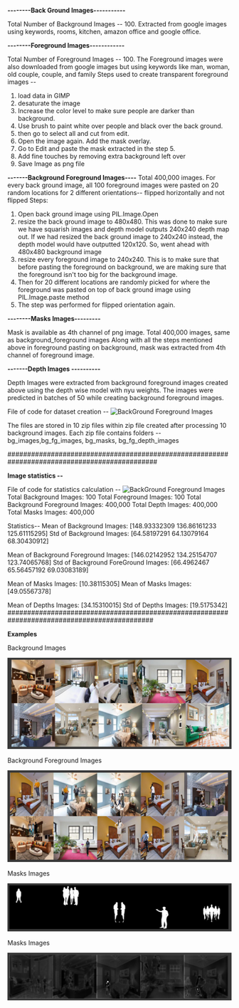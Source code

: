 **--------Back Ground Images-----------**


Total Number of Background Images -- 100. Extracted from google images using keywords, rooms, kitchen, amazon office and google office. 

**--------Foreground Images------------**


Total Number of Foreground Images -- 100. The Foreground images were also downloaded from google images but using keywords like man, woman, old couple, couple, and family
Steps used to create transparent foreground images --  
1. load data in GIMP 
2. desaturate the image 
3. Increase the color level to make sure people are darker than background.
4. Use brush to paint white over people and black over the back ground. 
5. then go to select all and cut from edit. 
6. Open the image again. Add the mask overlay. 
7. Go to Edit and paste the mask extracted in the step 5. 
8. Add fine touches by removing extra background left over 
9. Save Image as png file

**-------Background Foreground Images----**
Total 400,000 images. For every back ground image, all 100 foreground images were pasted on 20 random locations for 2 different orientations-- flipped horizontally and not flipped
Steps:
1. Open back ground image using PIL.Image.Open
2. resize the back ground image to 480x480. This was done to make sure we have squarish images and depth model outputs 240x240 depth map out.
If we had resized the back ground image to 240x240 instead, the depth model would have outputted 120x120. So, went ahead with 480x480 background image 
3. resize every foreground image to 240x240. This is to make sure that before pasting the foreground on background, we are making sure that the 
foreground isn't too big for the background image. 
4. Then for 20 different locations are randomly picked for where the foreground was pasted on top of back ground image using PIL.Image.paste method 
5. The step was performed for flipped orientation again.

**--------Masks Images---------**


Mask is available as 4th channel of png image. 
Total 400,000 images, same as background_foreground images
Along with all the steps mentioned above in foreground pasting on background, mask was extracted from 4th channel of foreground image.

**-------Depth Images ----------**


Depth Images were extracted from background foreground images created above using the depth wise model with nyu weights. 
The images were predicted in batches of 50 while creating background foreground images. 

File of code for dataset creation -- ![BackGround Foreground Images](https://github.com/rishubhkhurana/EVA/blob/master/S14/S14.ipynb)

The files are stored in 10 zip files within zip file created after processing 10 background images. 
Each zip file contains folders -- bg_images,bg_fg_images, bg_masks, bg_fg_depth_images

##############################################################################################

**Image statistics --**

File of code for statistics calculation -- ![BackGround Foreground Images](https://github.com/rishubhkhurana/EVA/blob/master/S14/S14_stats.ipynb)
Total Background Images: 100
Total Foreground Images: 100
Total Background Foreground Images: 400,000
Total Depth Images: 400,000
Total Masks Images: 400,000

Statistics--
Mean of Background Images: [148.93332309 136.86161233 125.61115295]
Std of Background Images: [64.58197291 64.13079164 68.30430912]

Mean of Background Foreground Images: [146.02142952 134.25154707 123.74065768]
Std of Background ForeGround Images: [66.4962467  65.56457192 69.03083189]

Mean of Masks Images: [10.38115305]
Mean of Masks Images: [49.05567378]

Mean of Depths Images: [34.15310015]
Std of Depths Images: [19.5175342]
#############################################################################################

**Examples**

Background Images

![BackGround Images](https://github.com/rishubhkhurana/EVA/blob/master/S14/background.PNG)

Background Foreground Images

![BackGround Foreground Images](https://github.com/rishubhkhurana/EVA/blob/master/S14/bg_fg.PNG)

Masks Images

![Masks Images](https://github.com/rishubhkhurana/EVA/blob/master/S14/bg_fg_masks.PNG)

Masks Images

![Depth Images](https://github.com/rishubhkhurana/EVA/blob/master/S14/depth.PNG)




